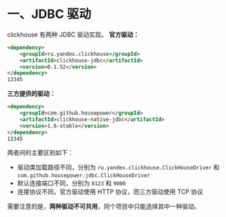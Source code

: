 # 一、JDBC 驱动

clickhouse 有两种 JDBC 驱动实现。
**官方驱动：**

```xml
<dependency>
    <groupId>ru.yandex.clickhouse</groupId>
    <artifactId>clickhouse-jdbc</artifactId>
    <version>0.1.52</version>
</dependency>
12345
```

**三方提供的驱动：**

```xml
<dependency>
    <groupId>com.github.housepower</groupId>
    <artifactId>clickhouse-native-jdbc</artifactId>
    <version>1.6-stable</version>
</dependency>
12345
```

两者间的主要区别如下：

- 驱动类加载路径不同，分别为 `ru.yandex.clickhouse.ClickHouseDriver` 和 `com.github.housepower.jdbc.ClickHouseDriver`
- 默认连接端口不同，分别为 `8123` 和 `9000`
- 连接协议不同，官方驱动使用 HTTP 协议，而三方驱动使用 TCP 协议

需要注意的是，**两种驱动不可共用**，同个项目中只能选择其中一种驱动。

